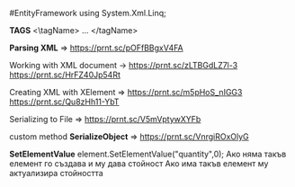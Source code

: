 #EntityFramework 
using System.Xml.Linq;

**TAGS**
<\tagName>
...
<\/tagName>

**Parsing XML** => https://prnt.sc/pOFfBBgxV4FA

Working with XML document -> https://prnt.sc/zLTBGdLZ7l-3
	https://prnt.sc/HrFZ40Jp54Rt
	
Creating XML with XElement => https://prnt.sc/m5pHoS_nIGG3
	https://prnt.sc/Qu8zHh11-YbT

Serializing to File => https://prnt.sc/V5mVptywXYFb

custom method **SerializeObject** => https://prnt.sc/VnrgiROxOlyG

**SetElementValue**
element.SetElementValue("quantity",0);
	Ако няма такъв елемент го създава и му дава стойност
	Ако има такъв елемент му актуализира стойността

